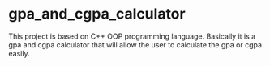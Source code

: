 # gpa_and_cgpa_calculator
This project is based on C++ OOP programming language. Basically it is a gpa and cgpa calculator that will allow the user to calculate the gpa or cgpa easily. 
